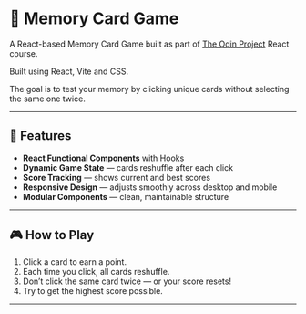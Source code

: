 # 🧠 Memory Card Game

A React-based Memory Card Game built as part of [The Odin Project](https://www.theodinproject.com/) React course.

Built using React, Vite and CSS.

The goal is to test your memory by clicking unique cards without selecting the same one twice.

---

## 🚀 Features

- **React Functional Components** with Hooks
- **Dynamic Game State** — cards reshuffle after each click
- **Score Tracking** — shows current and best scores
- **Responsive Design** — adjusts smoothly across desktop and mobile
- **Modular Components** — clean, maintainable structure

---

## 🎮 How to Play

1. Click a card to earn a point.
2. Each time you click, all cards reshuffle.
3. Don’t click the same card twice — or your score resets!
4. Try to get the highest score possible.

---
